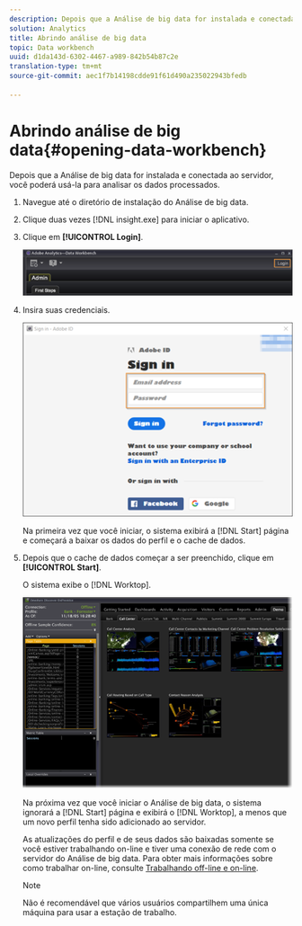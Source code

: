```yaml
---
description: Depois que a Análise de big data for instalada e conectada ao servidor, você poderá usá-la para analisar os dados processados.
solution: Analytics
title: Abrindo análise de big data
topic: Data workbench
uuid: d1da143d-6302-4467-a989-842b54b87c2e
translation-type: tm+mt
source-git-commit: aec1f7b14198cdde91f61d490a235022943bfedb

---
```



# Abrindo análise de big data{#opening-data-workbench}

Depois que a Análise de big data for instalada e conectada ao servidor, você poderá usá-la para analisar os dados processados.

1. Navegue até o diretório de instalação do Análise de big data.
1. Clique duas vezes [!DNL insight.exe] para iniciar o aplicativo.
1. Clique em **[!UICONTROL Login]**.

   ![](assets/dwb_login.png)

1. Insira suas credenciais.

   ![](assets/dwb_signin.png)

   Na primeira vez que você iniciar, o sistema exibirá a [!DNL Start] página e começará a baixar os dados do perfil e o cache de dados.

1. Depois que o cache de dados começar a ser preenchido, clique em **[!UICONTROL Start]**.

   O sistema exibe o [!DNL Worktop].

   ![](assets/wtp_open.png)

   Na próxima vez que você iniciar o Análise de big data, o sistema ignorará a [!DNL Start] página e exibirá o [!DNL Worktop], a menos que um novo perfil tenha sido adicionado ao servidor.

   As atualizações do perfil e de seus dados são baixadas somente se você estiver trabalhando on-line e tiver uma conexão de rede com o servidor do Análise de big data. Para obter mais informações sobre como trabalhar on-line, consulte [Trabalhando off-line e on-line](../../home/c-get-started/c-off-on.md#concept-cef8758ede044b18b3558376c5eb9f54).

   >[!NOTE]
   >
   >Não é recomendável que vários usuários compartilhem uma única máquina para usar a estação de trabalho.

